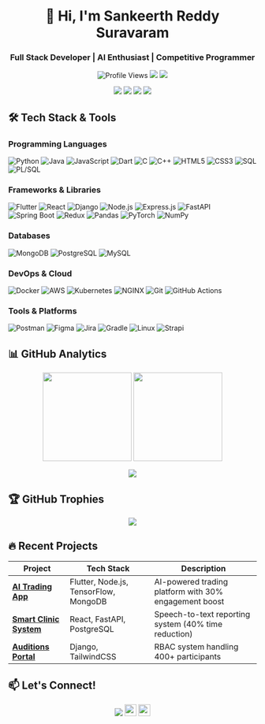 <h1 align="center">👋 Hi, I'm Sankeerth Reddy Suravaram</h1>
<h3 align="center">Full Stack Developer | AI Enthusiast | Competitive Programmer</h3>

<p align="center">
  <img src="https://komarev.com/ghpvc/?username=mineghost007&style=flat-square&color=blue" alt="Profile Views"/>
  <a href="https://github.com/mineghost007?tab=followers"><img src="https://img.shields.io/github/followers/mineghost007?logo=github&style=flat-square"/></a>
  <a href="https://git.io/streak-stats"><img src="https://streak-stats.demolab.com?user=mineghost007&theme=dark"/></a>
</p>

<p align="center">
  <a href="https://linkedin.com/in/sankeerth-reddy-suravaram"><img src="https://img.shields.io/badge/LinkedIn-0077B5?style=for-the-badge&logo=linkedin&logoColor=white"/></a>
  <a href="mailto:work.ssankeerthreddy@gmail.com"><img src="https://img.shields.io/badge/Gmail-D14836?style=for-the-badge&logo=gmail&logoColor=white"/></a>
  <a href="https://leetcode.com/ssankeerthreddy23"><img src="https://img.shields.io/badge/-LeetCode-FFA116?style=for-the-badge&logo=LeetCode&logoColor=black"/></a>
  <a href="https://www.buymeacoffee.com/ghost007"><img src="https://img.shields.io/badge/Buy_Me_A_Coffee-FFDD00?style=for-the-badge&logo=buy-me-a-coffee&logoColor=black"/></a>
</p>

## 🛠️ Tech Stack & Tools

### **Programming Languages**
![Python](https://img.shields.io/badge/Python-3776AB?logo=python&logoColor=white)
![Java](https://img.shields.io/badge/Java-ED8B00?logo=openjdk&logoColor=white)
![JavaScript](https://img.shields.io/badge/JavaScript-F7DF1E?logo=javascript&logoColor=black)
![Dart](https://img.shields.io/badge/Dart-0175C2?logo=dart&logoColor=white)
![C](https://img.shields.io/badge/C-A8B9CC?logo=c&logoColor=black)
![C++](https://img.shields.io/badge/C++-00599C?logo=c%2B%2B&logoColor=white)
![HTML5](https://img.shields.io/badge/HTML5-E34F26?logo=html5&logoColor=white)
![CSS3](https://img.shields.io/badge/CSS3-1572B6?logo=css3&logoColor=white)
![SQL](https://img.shields.io/badge/SQL-4479A1?logo=postgresql&logoColor=white)
![PL/SQL](https://img.shields.io/badge/PL/SQL-F80000?logo=oracle&logoColor=white)

### **Frameworks & Libraries**
![Flutter](https://img.shields.io/badge/Flutter-02569B?logo=flutter&logoColor=white)
![React](https://img.shields.io/badge/React-61DAFB?logo=react&logoColor=black)
![Django](https://img.shields.io/badge/Django-092E20?logo=django&logoColor=white)
![Node.js](https://img.shields.io/badge/Node.js-339933?logo=nodedotjs&logoColor=white)
![Express.js](https://img.shields.io/badge/Express.js-000000?logo=express&logoColor=white)
![FastAPI](https://img.shields.io/badge/FastAPI-009688?logo=fastapi&logoColor=white)
![Spring Boot](https://img.shields.io/badge/Spring_Boot-6DB33F?logo=springboot&logoColor=white)
![Redux](https://img.shields.io/badge/Redux-764ABC?logo=redux&logoColor=white)
![Pandas](https://img.shields.io/badge/Pandas-150458?logo=pandas&logoColor=white)
![PyTorch](https://img.shields.io/badge/PyTorch-EE4C2C?logo=pytorch&logoColor=white)
![NumPy](https://img.shields.io/badge/NumPy-013243?logo=numpy&logoColor=white)

### **Databases**
![MongoDB](https://img.shields.io/badge/MongoDB-47A248?logo=mongodb&logoColor=white)
![PostgreSQL](https://img.shields.io/badge/PostgreSQL-4169E1?logo=postgresql&logoColor=white)
![MySQL](https://img.shields.io/badge/MySQL-4479A1?logo=mysql&logoColor=white)

### **DevOps & Cloud**
![Docker](https://img.shields.io/badge/Docker-2496ED?logo=docker&logoColor=white)
![AWS](https://img.shields.io/badge/AWS-232F3E?logo=amazonaws&logoColor=white)
![Kubernetes](https://img.shields.io/badge/Kubernetes-326CE5?logo=kubernetes&logoColor=white)
![NGINX](https://img.shields.io/badge/NGINX-009639?logo=nginx&logoColor=white)
![Git](https://img.shields.io/badge/Git-F05032?logo=git&logoColor=white)
![GitHub Actions](https://img.shields.io/badge/GitHub_Actions-2088FF?logo=githubactions&logoColor=white)

### **Tools & Platforms**
![Postman](https://img.shields.io/badge/Postman-FF6C37?logo=postman&logoColor=white)
![Figma](https://img.shields.io/badge/Figma-F24E1E?logo=figma&logoColor=white)
![Jira](https://img.shields.io/badge/Jira-0052CC?logo=jira&logoColor=white)
![Gradle](https://img.shields.io/badge/Gradle-02303A?logo=gradle&logoColor=white)
![Linux](https://img.shields.io/badge/Linux-FCC624?logo=linux&logoColor=black)
![Strapi](https://img.shields.io/badge/Strapi-2F2E8B?logo=strapi&logoColor=white)

## 📊 GitHub Analytics

<p align="center">
  <img height="180em" src="https://github-readme-stats.vercel.app/api?username=mineghost007&show_icons=true&theme=vision-friendly-dark&include_all_commits=true&count_private=true"/>
  <img height="180em" src="https://github-readme-stats.vercel.app/api/top-langs/?username=mineghost007&layout=compact&langs_count=8&theme=vision-friendly-dark"/>
</p>

<p align="center">
  <img src="https://github-readme-activity-graph.vercel.app/graph?username=mineghost007&theme=react-dark&hide_border=true&area=true"/>
</p>

## 🏆 GitHub Trophies
<p align="center"> 
  <img src="https://github-profile-trophy.vercel.app/?username=mineghost007&theme=onedark&row=2&column=4&margin-w=15&margin-h=15"/>
</p>

## 🔥 Recent Projects

| Project | Tech Stack | Description |
|---------|------------|-------------|
| **[AI Trading App](https://github.com/...)** | Flutter, Node.js, TensorFlow, MongoDB | AI-powered trading platform with 30% engagement boost |
| **[Smart Clinic System](https://github.com/...)** | React, FastAPI, PostgreSQL | Speech-to-text reporting system (40% time reduction) |
| **[Auditions Portal](https://github.com/...)** | Django, TailwindCSS | RBAC system handling 400+ participants |

## 📫 Let's Connect!
<p align="center">
  <a href="https://codeforces.com/profile/ghost007x"><img src="https://img.icons8.com/external-tal-revivo-shadow-tal-revivo/24/000000/external-codeforces-programming-competitions-and-contests-programming-community-logo-shadow-tal-revivo.png"/></a>
  <a href="https://www.codechef.com/users/mineghost007"><img src="https://cdn.jsdelivr.net/npm/simple-icons@3.1.0/icons/codechef.svg" width="24px"/></a>
  <a href="https://discord.gg/dgvvESbbdv"><img src="https://img.icons8.com/color/48/000000/discord-logo.png" width="24px"/></a>
</p>
